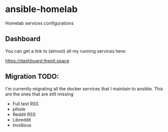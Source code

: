# ansible-homelab

Homelab services configurations

## Dashboard

You can get a link to (almost) all my running services here:

https://dashboard.thepit.space

## Migration TODO:

I'm currently migrating all the docker services that I maintain to ansible. This are the ones that are still missing

- Full text RSS
- pihole
- Reddit RSS
- Libreddit
- Invidious
